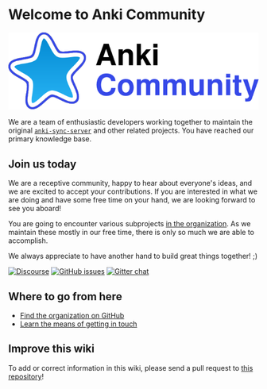 # Welcome to Anki Community

![](anki_community.png)


We are a team of enthusiastic developers working together to maintain the original [`anki-sync-server`](/Projects/anki-sync-server/) and other related projects. You have reached our primary knowledge base.

## Join us today

We are a receptive community, happy to hear about everyone's ideas, and we are excited to accept your contributions. If you are interested in what we are doing and have some free time on your hand, we are looking forward to see you aboard!

You are going to encounter various subprojects [in the organization](https://github.com/ankicommunity/). As we maintain these mostly in our free time, there is only so much we are able to accomplish.

We always appreciate to have another hand to build great things together! ;)


[![Discourse](https://img.shields.io/discourse/users?server=https%3A%2F%2Fankicommunity.discourse.group%2F)](https://ankicommunity.discourse.group/) [![GitHub issues](https://img.shields.io/github/stars/ankicommunity?style=social)](https://github.com/ankicommunity) [![Gitter chat](https://badges.gitter.im/gitterHQ/gitter.png)](https://gitter.im/ankicommunity/community)

## Where to go from here

* [Find the organization on GitHub](https://github.com/ankicommunity/)
* [Learn the means of getting in touch](/How%20to%20contact%20us/our_forums/)

## Improve this wiki

To add or correct information in this wiki, please send a pull request to [this repository](https://github.com/ankicommunity/ankicommunity.github.io)!